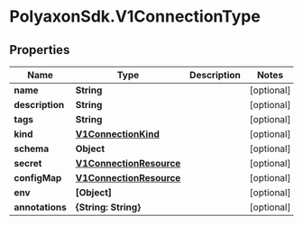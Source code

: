 # PolyaxonSdk.V1ConnectionType

## Properties

Name | Type | Description | Notes
------------ | ------------- | ------------- | -------------
**name** | **String** |  | [optional] 
**description** | **String** |  | [optional] 
**tags** | **String** |  | [optional] 
**kind** | [**V1ConnectionKind**](V1ConnectionKind.md) |  | [optional] 
**schema** | **Object** |  | [optional] 
**secret** | [**V1ConnectionResource**](V1ConnectionResource.md) |  | [optional] 
**configMap** | [**V1ConnectionResource**](V1ConnectionResource.md) |  | [optional] 
**env** | **[Object]** |  | [optional] 
**annotations** | **{String: String}** |  | [optional] 


